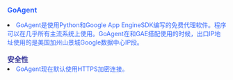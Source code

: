 <font color='#3366ff' size='3'><b>GoAgent</b></font><li><font color='#3366ff'>GoAgent是使用Python和Google App EngineSDK编写的免费代理软件。程序可以在几乎所有主流系统上使用。GoAgent在和GAE搭配使用的时候，出口IP地址使用的是美国加州山景城Google数据中心IP段。</font></li><br><font color='#333399' size='3'><b>安全性</b></font><li><font color='#3366ff'>GoAgent现在默认使用HTTPS加密连接。</font></li><br><br>